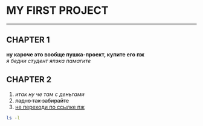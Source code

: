 # MY FIRST PROJECT  
---  
## CHAPTER 1  
**ну кароче это вообще пушка-проект, купите его пж**  
_я бедни студент япэка памагите_  


## CHAPTER 2
1. *итак ну че там с деньгами*  
2. ~~ладно так забирайте~~  
3. [не переходи по ссылке пж](https://yandex.ru/images/search?from=tabbar&img_url=https%3A%2F%2Fpbs.twimg.com%2Fmedia%2FFMyfEHDWUAUQIhM.jpg&lr=21&pos=0&rpt=simage&text=кот%20на%20арбузе "ну реально не надо!")  

```bash
ls -l  
```

